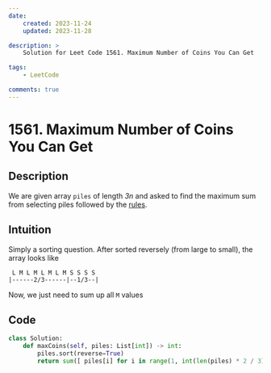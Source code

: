 ```yaml
---
date:
    created: 2023-11-24
    updated: 2023-11-28

description: >
	Solution for Leet Code 1561. Maximum Number of Coins You Can Get

tags:
    - LeetCode

comments: true
---
```

# 1561. Maximum Number of Coins You Can Get

## Description

We are given array `piles` of length *3n* and asked to find the maximum sum from selecting piles followed by the [rules](https://leetcode.com/problems/maximum-number-of-coins-you-can-get/description/?envType=daily-question&envId=2023-11-24).

## Intuition

Simply a sorting question. After sorted reversely (from large to small), the array looks like

```
 L M L M L M L M S S S S 
|------2/3------|--1/3--|
```

Now, we just need to sum up all `M` values

## Code

```python
class Solution:
    def maxCoins(self, piles: List[int]) -> int:
        piles.sort(reverse=True)
        return sum([ piles[i] for i in range(1, int(len(piles) * 2 / 3), 2)])
```